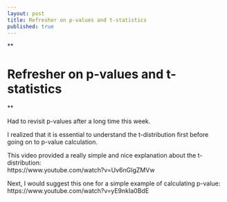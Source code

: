 ```yaml
---
layout: post
title: Refresher on p-values and t-statistics
published: true
---
```


**

# Refresher on p-values and t-statistics

**

<p>Had to revisit p-values after a long time this week. </p>
<p>I realized that it is essential to understand the t-distribution first before going on to p-value calculation. </p>
<p>This video provided a really simple and nice explanation about the t-distribution:<br>
https://www.youtube.com/watch?v=Uv6nGIgZMVw</p>
<p>Next, I would suggest this one for a simple example of calculating p-value:<br>
https://www.youtube.com/watch?v=yE9nkIa0BdE</p>
